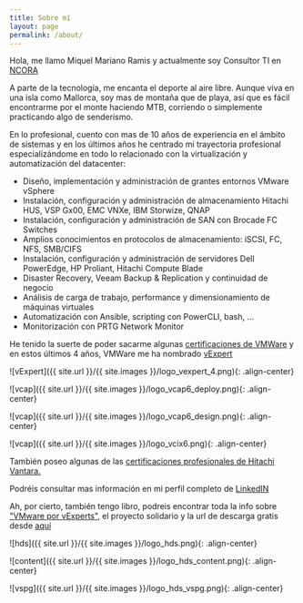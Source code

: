 ```yaml
---
title: Sobre mí
layout: page
permalink: /about/
---
```


Hola, me llamo Miquel Mariano Ramis y actualmente soy Consultor TI en [NCORA](http://www.ncora.com)

A parte de la tecnología, me encanta el deporte al aire libre. Aunque viva en una isla como Mallorca, soy mas de montaña que de playa, así que es fácil encontrarme por el monte haciendo MTB, corriendo o simplemente practicando algo de senderismo.

En lo profesional, cuento con mas de 10 años de experiencia en el ámbito de sistemas y en los últimos años he centrado mi trayectoria profesional especializándome en todo lo relacionado con la virtualización y automatización del datacenter:

- Diseño, implementación y administración de grantes entornos VMware vSphere
- Instalación, configuración y administración de almacenamiento Hitachi HUS, VSP Gx00, EMC VNXe, IBM Storwize, QNAP
- Instalación, configuración y administración de SAN con Brocade FC Switches
- Amplios conocimientos en protocolos de almacenamiento: iSCSI, FC, NFS, SMB/CIFS
- Instalación, configuración y administración de servidores Dell PowerEdge, HP Proliant, Hitachi Compute Blade
- Disaster Recovery, Veeam Backup & Replication y continuidad de negocio
- Análisis de carga de trabajo, performance y dimensionamiento de máquinas virtuales
- Automatización con Ansible, scripting con PowerCLI, bash, …
- Monitorización con PRTG Network Monitor

He tenido la suerte de poder sacarme algunas [certificaciones de VMWare](https://www.certmetrics.com/vmware/public/transcript.aspx?transcript=H66R1JVC114EQYC8) y en estos últimos 4 años, VMWare me ha nombrado [vExpert](https://vexpert.vmware.com/directory/753)

![vExpert]({{ site.url }}/{{ site.images }}/logo_vexpert_4.png){: .align-center}

![vcap]({{ site.url }}/{{ site.images }}/logo_vcap6_deploy.png){: .align-center}

![vcap]({{ site.url }}/{{ site.images }}/logo_vcap6_design.png){: .align-center}

![vcap]({{ site.url }}/{{ site.images }}/logo_vcix6.png){: .align-center}

También poseo algunas de las [certificaciones profesionales de Hitachi Vantara.](https://www.certmetrics.com/hitachi/public/transcript.aspx?transcript=E1MSVW11CBREQNSS)

Podréis consultar mas información en mi perfil completo de [LinkedIN](https://www.linkedin.com/in/miquelmariano/)

Ah, por cierto, también tengo libro, podreis encontrar toda la info sobre ["VMware por vExperts"](https://twitter.com/vmwarevexperts), el proyecto solidario y la url de descarga gratis desde [aquí](https://www.vmwareporvexperts.org)

![hds]({{ site.url }}/{{ site.images }}/logo_hds.png){: .align-center}

![content]({{ site.url }}/{{ site.images }}/logo_hds_content.png){: .align-center}

![vspg]({{ site.url }}/{{ site.images }}/logo_hds_vspg.png){: .align-center}

